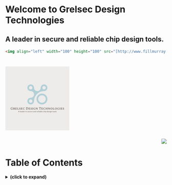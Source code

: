 # Welcome to Grelsec Design Technologies

## A leader in secure and reliable chip design tools.
```html
<img align="left" width="100" height="100" src="[http://www.fillmurray.com/100/100](https://github.com/grelsec-design/grelsec-design.github.io/blob/main/logo.jpg)">
```
# ![alt text](https://github.com/grelsec-design/grelsec-design.github.io/blob/main/logo.jpg?raw=true)

<p align="right" width="100%">
    <img width="33%" src="[https://i.stack.imgur.com/RJj4x.png](https://github.com/grelsec-design/grelsec-design.github.io/blob/main/logo.jpg)"> 
</p>


# Table of Contents
<details>
<summary><b>(click to expand)</b></summary>
<!-- MarkdownTOC -->

1. [TLDR:](#tldr)
1. [Full answer:](#full-answer)
1. [Background on how to center and align images in markdown:](#background-on-how-to-center-and-align-images-in-markdown)
1. [1. Centering and aligning images _in GitHub readmes_ using the deprecated HTML `align` attribute:](#1-centering-and-aligning-images-in-github-readmes-using-the-deprecated-html-align-attribute)
    1. [1.1. Align images left, right, or centered, with NO WORD WRAP:](#11-align-images-left-right-or-centered-with-no-word-wrap)
    1. [1.2. Align images left, right, or centered, WITH word wrap:](#12-align-images-left-right-or-centered-with-word-wrap)
    1. [1.3. Align images side-by-side:](#13-align-images-side-by-side)
    1. [1.4. Use a markdown table to improve vertical spacing of odd-sized/odd-shaped images:](#14-use-a-markdown-table-to-improve-vertical-spacing-of-odd-sizedodd-shaped-images)
1. [2. Centering and aligning images using modern CSS in any markdown document where you also have control over CSS styles:](#2-centering-and-aligning-images-using-modern-css-in-any-markdown-document-where-you-also-have-control-over-css-styles)
    1. [TLDR;](#tldr-1)
    1. [Here are various HTML and CSS options which work perfectly inside markdown files, so long as CSS is not explicitly forbidden:](#here-are-various-html-and-css-options-which-work-perfectly-inside-markdown-files-so-long-as-css-is-not-explicitly-forbidden)
    1. [1. Center and configure \(resize\) ALL images in your markdown file:](#1-center-and-configure-resize-all-images-in-your-markdown-file)
    1. [2. Center and configure images on a case-by-case basis, one at a time:](#2-center-and-configure-images-on-a-case-by-case-basis-one-at-a-time)
    1. [3. In addition to all of the above, you can also create CSS style _classes_ to help stylize individual images:](#3-in-addition-to-all-of-the-above-you-can-also-create-css-style-classes-to-help-stylize-individual-images)
    1. [4. Create 3 CSS classes, but don't change the `img` markdown defaults](#4-create-3-css-classes-but-dont-change-the-img-markdown-defaults)
    1. [5. Consolidate Common Settings in CSS Classes:](#5-consolidate-common-settings-in-css-classes)
1. [More Details:](#more-details)
    1. [1. My thoughts on HTML and CSS in Markdown](#1-my-thoughts-on-html-and-css-in-markdown)
    1. [2. Standard image insertion in markdown:](#2-standard-image-insertion-in-markdown)
    1. [3. More details on what's happening in the HTML/CSS when centering and resizing an image in markdown:](#3-more-details-on-whats-happening-in-the-htmlcss-when-centering-and-resizing-an-image-in-markdown)
1. [References:](#references)

<!-- /MarkdownTOC -->
</details>

